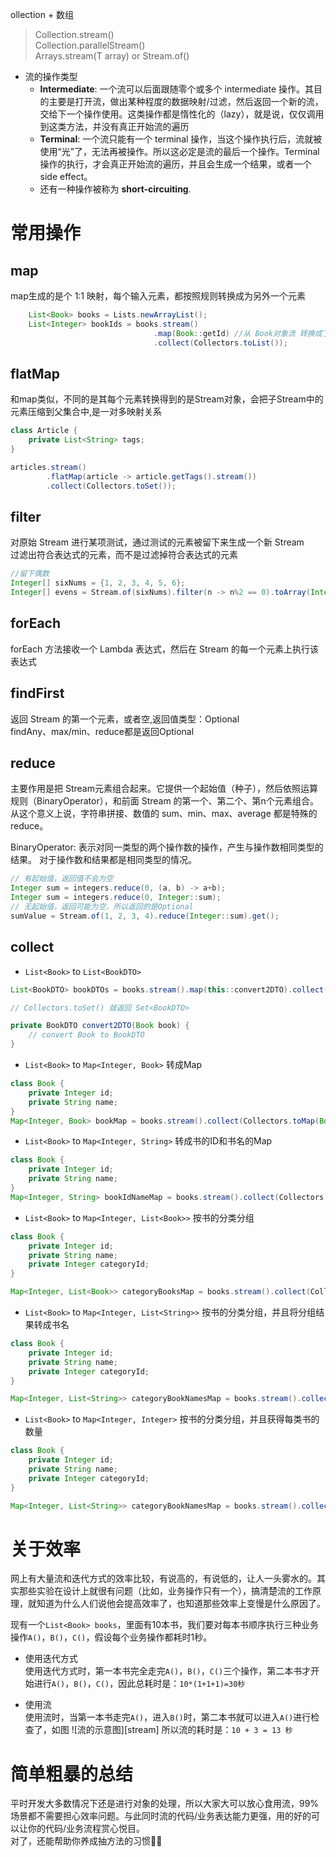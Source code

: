 ollection
    + 数组

> Collection.stream()  
> Collection.parallelStream()  
> Arrays.stream(T array) or Stream.of()  

- 流的操作类型
    + **Intermediate**: 一个流可以后面跟随零个或多个 intermediate 操作。其目的主要是打开流，做出某种程度的数据映射/过滤，然后返回一个新的流，交给下一个操作使用。这类操作都是惰性化的（lazy），就是说，仅仅调用到这类方法，并没有真正开始流的遍历
    + **Terminal**: 一个流只能有一个 terminal 操作，当这个操作执行后，流就被使用“光”了，无法再被操作。所以这必定是流的最后一个操作。Terminal 操作的执行，才会真正开始流的遍历，并且会生成一个结果，或者一个 side effect。
    + 还有一种操作被称为 **short-circuiting**.

# 常用操作
## map
map生成的是个 1:1 映射，每个输入元素，都按照规则转换成为另外一个元素

``` java
    List<Book> books = Lists.newArrayList();
    List<Integer> bookIds = books.stream()
                                .map(Book::getId) //从 Book对象流 转换成了 Integer 流
                                .collect(Collectors.toList());
```

## flatMap
和map类似，不同的是其每个元素转换得到的是Stream对象，会把子Stream中的元素压缩到父集合中,是一对多映射关系 

``` java
class Article {
    private List<String> tags;
}

articles.stream()
        .flatMap(article -> article.getTags().stream())
        .collect(Collectors.toSet());
```

## filter
对原始 Stream 进行某项测试，通过测试的元素被留下来生成一个新 Stream  
过滤出符合表达式的元素，而不是过滤掉符合表达式的元素

```java
//留下偶数
Integer[] sixNums = {1, 2, 3, 4, 5, 6};
Integer[] evens = Stream.of(sixNums).filter(n -> n%2 == 0).toArray(Integer[]::new);
```

## forEach
forEach 方法接收一个 Lambda 表达式，然后在 Stream 的每一个元素上执行该表达式

## findFirst
返回 Stream 的第一个元素，或者空,返回值类型：Optional  
findAny、max/min、reduce都是返回Optional

## reduce
主要作用是把 Stream元素组合起来。它提供一个起始值（种子），然后依照运算规则（BinaryOperator），和前面 Stream 的第一个、第二个、第n个元素组合。从这个意义上说，字符串拼接、数值的 sum、min、max、average 都是特殊的 reduce。 
   
BinaryOperator: 表示对同一类型的两个操作数的操作，产生与操作数相同类型的结果。 对于操作数和结果都是相同类型的情况。

```java
// 有起始值，返回值不会为空
Integer sum = integers.reduce(0, (a, b) -> a+b);
Integer sum = integers.reduce(0, Integer::sum);
// 无起始值，返回可能为空，所以返回的是Optional
sumValue = Stream.of(1, 2, 3, 4).reduce(Integer::sum).get();
```
## collect

- `List<Book>` to `List<BookDTO>` 

```java
List<BookDTO> bookDTOs = books.stream().map(this::convert2DTO).collect(Collectors.toList());

// Collectors.toSet() 就返回 Set<BookDTO>

private BookDTO convert2DTO(Book book) {
    // convert Book to BookDTO
}
```

- `List<Book>` to `Map<Integer, Book>` 转成Map

``` java
class Book {
    private Integer id;
    private String name;
}
Map<Integer, Book> bookMap = books.stream().collect(Collectors.toMap(Book::getId, Function.identity()));
```

- `List<Book>` to `Map<Integer, String>` 转成书的ID和书名的Map

``` java
class Book {
    private Integer id;
    private String name;
}
Map<Integer, String> bookIdNameMap = books.stream().collect(Collectors.toMap(Book::getId, Book::getName));
```

- `List<Book>` to `Map<Integer, List<Book>>` 按书的分类分组

``` java
class Book {
    private Integer id;
    private String name;
    private Integer categoryId;
} 

Map<Integer, List<Book>> categoryBooksMap = books.stream().collect(Collectors.groupingBy(Book::getCategoryId));
```

- `List<Book>` to `Map<Integer, List<String>>` 按书的分类分组，并且将分组结果转成书名

``` java
class Book {
    private Integer id;
    private String name;
    private Integer categoryId;
} 

Map<Integer, List<String>> categoryBookNamesMap = books.stream().collect(Collectors.groupingBy(Book::getCategoryId, Collectors.mapping(Book::getName, Collectors.toList())));
```

- `List<Book>` to `Map<Integer, Integer>` 按书的分类分组，并且获得每类书的数量

``` java
class Book {
    private Integer id;
    private String name;
    private Integer categoryId;
}

Map<Integer, List<String>> categoryBookNamesMap = books.stream().collect(Collectors.groupingBy(Book::getCategoryId, Collectors.counting()));
```

# 关于效率
网上有大量流和迭代方式的效率比较，有说高的，有说低的，让人一头雾水的。其实那些实验在设计上就很有问题（比如，业务操作只有一个），搞清楚流的工作原理，就知道为什么人们说他会提高效率了，也知道那些效率上变慢是什么原因了。  

现有一个`List<Book> books`，里面有10本书，我们要对每本书顺序执行三种业务操作`A()`，`B()`，`C()`，假设每个业务操作都耗时1秒。

- 使用迭代方式  
使用迭代方式时，第一本书完全走完`A()`，`B()`，`C()`三个操作，第二本书才开始进行`A()`，`B()`，`C()`，因此总耗时是：`10*(1+1+1)=30秒`

- 使用流  
使用流时，当第一本书走完`A()`，进入`B()`时，第二本书就可以进入`A()`进行检查了，如图
![流的示意图][stream]
所以流的耗时是：`10 + 3 = 13 秒`    

# 简单粗暴的总结
平时开发大多数情况下还是进行对象的处理，所以大家大可以放心食用流，99%场景都不需要担心效率问题。与此同时流的代码/业务表达能力更强，用的好的可以让你的代码/业务流程赏心悦目。  
对了，还能帮助你养成抽方法的习惯🤦‍♂️









